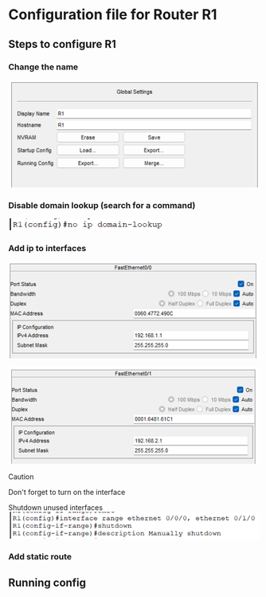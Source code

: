 # Configuration file for Router R1

## Steps to configure R1

### Change the name

![router name](image.png)

### Disable domain lookup (search for a command)

![lookup](image-8.png)

### Add ip to interfaces
![Fa0/0](image-1.png)

![Fa0/1](image-2.png)

> [!CAUTION]
> Don't forget to turn on the interface

Shutdown unused interfaces
![shutdown](image-9.png)


### Add static route


## Running config